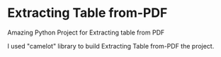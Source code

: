 # Extracting Table from-PDF

Amazing Python Project for Extracting table from PDF

I used "camelot" library to build Extracting Table from-PDF the project.
